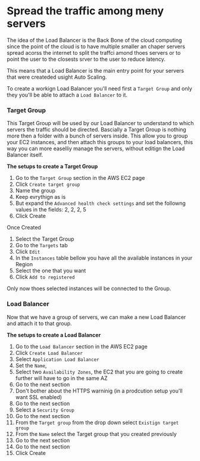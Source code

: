 # Spread the traffic among meny servers

The idea of the Load Balancer is the Back Bone of the cloud computing since the point of the cloud is to have multiple smaller an chaper servers spread acorss the internet to split the traffci amond thoes servers or to point the user to the closests srver to the user to reduce latency. 

This means that a Load Balancer is the main entry point for your servers that were createded usight Auto Scaling.

To create a workign Load Balancer you'll need first a `Target Group` and only they you'll be able to attach a `Load Balancer` to it. 

### Target Group

This Target Group will be used by our Load Balancer to understand to which servers the traffic should be directed. Bascially a Target Group is nothing more then a folder with a bunch of servers inside. This allow you to group your EC2 instances, and then attach this groups to your load balancers, this way you can more easelliy manage the servers, without editign the Load Balancer itself.

**The setups to create a Target Group**

1. Go to the `Target Group` section in the AWS EC2 page
1. Click `Create target group`
1. Name the group
1. Keep evrythign as is
1. But expand the `Advanced health check settings` and set the followng values in the fields: 2, 2, 2, 5
1. Click Create

Once Created

1. Select the Target Group
1. Go to the `Targets` tab
1. Click `Edit`
1. In the `Instances` table bellow you have all the available instances in your Region
1. Select the one that you want
1. Click `Add to registered`

Only now thoes selected instances will be connected to the Group.

### Load Balancer

Now that we have a group of servers, we can make a new Load Balancer and attach it to that group.

**The setups to create a Load Balancer**

1. Go to the `Load Balancer` section in the AWS EC2 page
1. Click `Create Load Balancer`
1. Select `Application Load Balancer`
1. Set the `Name`,
1. Select two `Availability Zones`, the EC2 that you are going to create further will have to go in the same AZ
1. Go to the next section
1. Don't bother about the HTTPS warninig (in a prodcution setup you'll want SSL enabled)
1. Go to the next section
1. Select a `Security Group`
1. Go to the next section
1. From the `Target group` from the drop down select `Existign target group`
1. From the `Name` select the Target group that you created previously
1. Go to the next section
1. Go to the next section
1. Click Create
